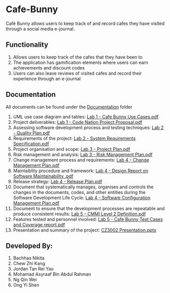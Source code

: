 # Cafe-Bunny
Café Bunny allows users to keep track of and record cafes they have visited through a social media e-journal.

## Functionality 
1. Allows users to keep track of the cafes that they have been to
2. The application has gamification elements where users can earn achievements and discount codes
3. Users can also leave reviews of visited cafes and record their experience through an e-journal

## Documentation 
All documents can be found under the [Documentation](https://github.com/nikita-bachhas/Cafe-Bunny/tree/main/Documentation) folder
1. UML use case diagram and tables: [Lab 1 - Cafe Bunny Use Cases.pdf](https://github.com/nikita-bachhas/Cafe-Bunny/blob/main/Documentation/Lab%201%20-%20Cafe%20Bunny%20Use%20Cases.pdf)
2. Project deliverables: [Lab 1 - Code Nation Project Proposal.pdf](https://github.com/nikita-bachhas/Cafe-Bunny/blob/main/Documentation/Lab%201%20-%20Code%20Nation%20Project%20Proposal.pdf)
3. Assessing software development process and testing techniques: [Lab 2 - Quality Plan.pdf](https://github.com/nikita-bachhas/Cafe-Bunny/blob/main/Documentation/Lab%202%20-%20Quality%20Plan.pdf)
4. Requirements of the project: [Lab 2 - System Requirements Specification.pdf](https://github.com/nikita-bachhas/Cafe-Bunny/blob/main/Documentation/Lab%202%20-%20System%20Requirements%20Specification.pdf)
5. Project organisation and scope: [Lab 3 - Project Plan.pdf](https://github.com/nikita-bachhas/Cafe-Bunny/blob/main/Documentation/Lab%203%20-%20Project%20Plan.pdf)
6. Risk management and analysis: [Lab 3 - Risk Management Plan.pdf](https://github.com/nikita-bachhas/Cafe-Bunny/blob/main/Documentation/Lab%203%20-%20Risk%20Management%20Plan.pdf)
7. Change management process and requirements: [Lab 4 - Change Management Plan.pdf](https://github.com/nikita-bachhas/Cafe-Bunny/blob/main/Documentation/Lab%204%20-%20Change%20Management%20Plan.pdf)
8. Maintaiblity procedure and framework: [Lab 4 - Design Report on Software Maintainability .pdf](https://github.com/nikita-bachhas/Cafe-Bunny/blob/main/Documentation/Lab%204%20-%20Design%20Report%20on%20Software%20Maintainability%20.pdf)
9. Release strategy: [Lab 4 - Release Plan.pdf](https://github.com/nikita-bachhas/Cafe-Bunny/blob/main/Documentation/Lab%204%20-%20Release%20Plan.pdf)
10. Document that systematically manages, organises and controls the changes in the documents, codes, and other entities during the Software Development Life Cycle: [Lab 4 - Software Configuration Management Plan.pdf](https://github.com/nikita-bachhas/Cafe-Bunny/blob/main/Documentation/Lab%204%20-%20Software%20Configuration%20Management%20Plan.pdf)
11. Document to ensure that the development processes are repeatable and produce consistent results: [Lab 5 - CMMI Level 2 Definition.pdf](https://github.com/nikita-bachhas/Cafe-Bunny/blob/main/Documentation/Lab%205%20-%20CMMI%20Level%202%20Definition.pdf)
12. Features tested and personnel involved: [Lab 5 - Cafe Bunny Test Cases and Coverage report.pdf](https://github.com/nikita-bachhas/Cafe-Bunny/blob/main/Documentation/Lab%205%20-%20Cafe%20Bunny%20Test%20Cases%20and%20Coverage%20report.pdf)
13. Presentation and summary of the project: [CZ3002 Presentation.pptx](https://github.com/nikita-bachhas/Cafe-Bunny/blob/main/Documentation/CZ3002%20Presentation.pptx)

## Developed By:
1. Bachhas Nikita
2. Chew Zhi Kang
3. Jordan Tan Rei Yao
4. Mohamad Asyraaf Bin Abdul Rahman
5. Ng Qin Wei
6. Ong Yi Shen

